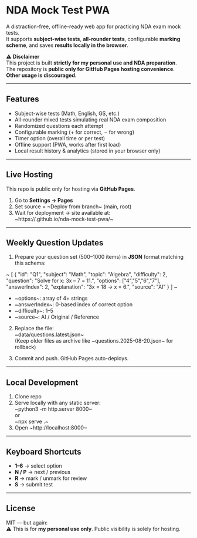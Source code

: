 # NDA Mock Test PWA

A distraction-free, offline-ready web app for practicing NDA exam mock tests.  
It supports **subject-wise tests**, **all-rounder tests**, configurable **marking scheme**, and saves **results locally in the browser**.

⚠️ **Disclaimer**  
This project is built **strictly for my personal use and NDA preparation**.  
The repository is **public only for GitHub Pages hosting convenience**.  
**Other usage is discouraged.**

---

## Features
- Subject-wise tests (Math, English, GS, etc.)
- All-rounder mixed tests simulating real NDA exam composition
- Randomized questions each attempt
- Configurable marking (+ for correct, − for wrong)
- Timer option (overall time or per test)
- Offline support (PWA, works after first load)
- Local result history & analytics (stored in your browser only)

---

## Live Hosting
This repo is public only for hosting via **GitHub Pages**.  
1. Go to **Settings → Pages**  
2. Set source = ~Deploy from branch~ (main, root)  
3. Wait for deployment → site available at:  
   ~https://<your-username>.github.io/nda-mock-test-pwa/~

---

## Weekly Question Updates
1. Prepare your question set (500–1000 items) in **JSON** format matching this schema:

~
[
  {
    "id": "Q1",
    "subject": "Math",
    "topic": "Algebra",
    "difficulty": 2,
    "question": "Solve for x: 3x – 7 = 11.",
    "options": ["4","5","6","7"],
    "answerIndex": 2,
    "explanation": "3x = 18 → x = 6.",
    "source": "AI"
  }
]
~

- ~options~: array of 4+ strings  
- ~answerIndex~: 0-based index of correct option  
- ~difficulty~: 1–5  
- ~source~: AI / Original / Reference  

2. Replace the file:  
   ~data/questions.latest.json~  
   (Keep older files as archive like ~questions.2025-08-20.json~ for rollback)

3. Commit and push. GitHub Pages auto-deploys.

---

## Local Development
1. Clone repo  
2. Serve locally with any static server:  
   ~python3 -m http.server 8000~  
   or  
   ~npx serve .~  
3. Open ~http://localhost:8000~

---

## Keyboard Shortcuts
- **1–6** → select option  
- **N / P** → next / previous  
- **R** → mark / unmark for review  
- **S** → submit test

---

## License
MIT — but again:  
⚠️ This is for **my personal use only**. Public visibility is solely for hosting.  
